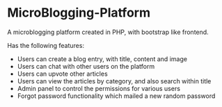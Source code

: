 # MicroBlogging-Platform
A microblogging platform created in PHP, with bootstrap like frontend.

Has the following features:
* Users can create a blog entry, with title, content and image
* Users can chat with other users on the platform
* Users can upvote other articles
* Users can view the articles by category, and also search within title
* Admin panel to control the permissions for various users
* Forgot password functionality which mailed a new random password

